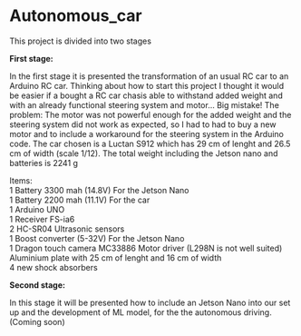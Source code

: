 # Autonomous_car

This project is divided into two stages

**First stage:**  

In the first stage it is presented the transformation of an usual RC car to an Arduino RC car.
Thinking about how to start this project I thought it would be easier if a bought a RC car chasis able to withstand added weight and with an already functional steering system and  motor... Big mistake!
The problem: The motor was not powerful enough for the added weight and the steering system did not work as expected, so I had to had to buy a new motor and to include a workaround for the steering system in the Arduino code.
The car chosen is a Luctan S912 which has 29 cm of lenght and 26.5 cm of width (scale 1/12). The total weight including the Jetson nano and batteries is 2241 g

Items:  
1 Battery 3300 mah (14.8V) For the Jetson Nano  
1 Battery 2200 mah (11.1V) For the car  
1 Arduino UNO  
1 Receiver FS-ia6  
2 HC-SR04 Ultrasonic sensors  
1 Boost converter (5-32V) For the Jetson Nano  
1 Dragon touch camera
MC33886 Motor driver (L298N is not well suited)  
Aluminium plate with 25 cm of lenght and 16 cm of width  
4 new shock absorbers  

**Second stage:**  

In this stage it will be presented how to include an Jetson Nano into our set up and the development of ML model, for the the autonomous driving. (Coming soon)



